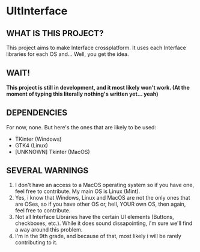 # UltInterface
## WHAT IS THIS PROJECT?
This project aims to make Interface crossplatform. It uses each Interface libraries for each OS and... Well, you get the idea.

## WAIT!
**This project is still in development, and it most likely won't work. (At the moment of typing this literally nothing's written yet... yeah)**

## DEPENDENCIES
For now, none.
But here's the ones that are likely to be used:
* TKinter (Windows)
* GTK4 (Linux)
* [UNKNOWN] Tkinter (MacOS)

## SEVERAL WARNINGS
1. I don't have an access to a MacOS operating system so if you have one, feel free to contribute. My main OS is Linux (Mint).
2. Yes, i know that Windows, Linux and MacOS are not the only ones that are OSes, so if you have other OS or, hell, YOUR own OS, then again, feel free to contribute.
3. Not all Interface Libraries have the certain UI elements (Buttons, checkboxes, etc.). While it does sound dissapointing, i'm sure we'll find a way around this problem.
4. I'm in the 9th grade, and because of that, most likely i will be rarely contributing to it.
